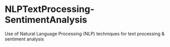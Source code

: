 # NLPTextProcessing-SentimentAnalysis
Use of Natural Language Processing (NLP) techniques for text processing &amp; sentiment analysis

